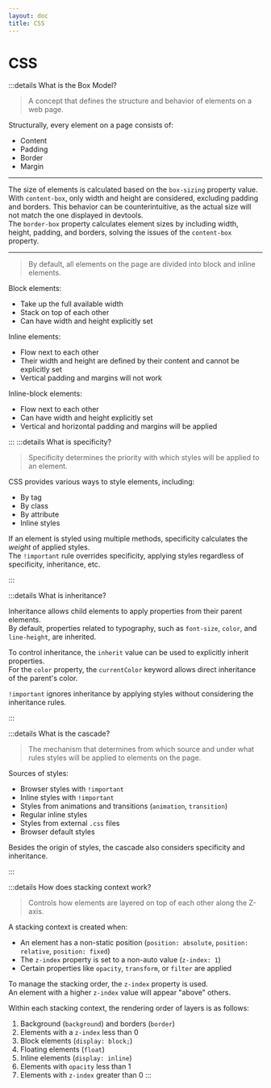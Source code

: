 ```yaml
---
layout: doc
title: CSS
---
```


# CSS

:::details What is the Box Model?

> A concept that defines the structure and behavior of elements on a web page.

Structurally, every element on a page consists of:

-   Content
-   Padding
-   Border
-   Margin

---

The size of elements is calculated based on the `box-sizing` property value.  
With `content-box`, only width and height are considered, excluding padding and borders. This behavior can be counterintuitive, as the actual size will not match the one displayed in devtools.  
The `border-box` property calculates element sizes by including width, height, padding, and borders, solving the issues of the `content-box` property.

---

> By default, all elements on the page are divided into block and inline elements.

Block elements:

-   Take up the full available width
-   Stack on top of each other
-   Can have width and height explicitly set

Inline elements:

-   Flow next to each other
-   Their width and height are defined by their content and cannot be explicitly set
-   Vertical padding and margins will not work

Inline-block elements:

-   Flow next to each other
-   Can have width and height explicitly set
-   Vertical and horizontal padding and margins will be applied

:::
:::details What is specificity?

> Specificity determines the priority with which styles will be applied to an element.

CSS provides various ways to style elements, including:

-   By tag
-   By class
-   By attribute
-   Inline styles

If an element is styled using multiple methods, specificity calculates the _weight_ of applied styles.  
The `!important` rule overrides specificity, applying styles regardless of specificity, inheritance, etc.

:::

:::details What is inheritance?

Inheritance allows child elements to apply properties from their parent elements.  
By default, properties related to typography, such as `font-size`, `color`, and `line-height`, are inherited.

To control inheritance, the `inherit` value can be used to explicitly inherit properties.  
For the `color` property, the `currentColor` keyword allows direct inheritance of the parent's color.

`!important` ignores inheritance by applying styles without considering the inheritance rules.

:::

:::details What is the cascade?

> The mechanism that determines from which source and under what rules styles will be applied to elements on the page.

Sources of styles:

-   Browser styles with `!important`
-   Inline styles with `!important`
-   Styles from animations and transitions (`animation`, `transition`)
-   Regular inline styles
-   Styles from external `.css` files
-   Browser default styles

Besides the origin of styles, the cascade also considers specificity and inheritance.

:::

:::details How does stacking context work?

> Controls how elements are layered on top of each other along the Z-axis.

A stacking context is created when:

-   An element has a non-static position (`position: absolute`, `position: relative`, `position: fixed`)
-   The `z-index` property is set to a non-auto value (`z-index: 1`)
-   Certain properties like `opacity`, `transform`, or `filter` are applied

To manage the stacking order, the `z-index` property is used.  
An element with a higher `z-index` value will appear "above" others.

Within each stacking context, the rendering order of layers is as follows:

1. Background (`background`) and borders (`border`)
2. Elements with a `z-index` less than 0
3. Block elements (`display: block;`)
4. Floating elements (`float`)
5. Inline elements (`display: inline`)
6. Elements with `opacity` less than 1
7. Elements with `z-index` greater than 0
   :::
